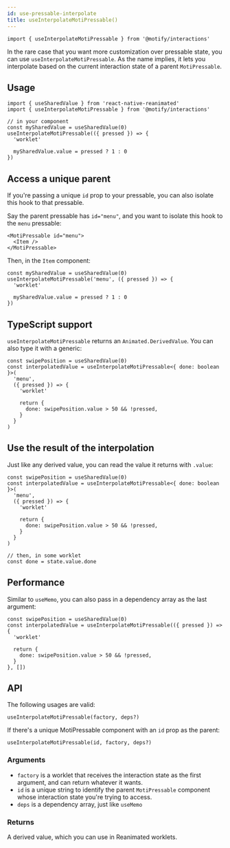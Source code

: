 ```yaml
---
id: use-pressable-interpolate
title: useInterpolateMotiPressable()
---
```


```tsx
import { useInterpolateMotiPressable } from '@motify/interactions'
```

In the rare case that you want more customization over pressable state, you can use `useInterpolateMotiPressable`. As the name implies, it lets you interpolate based on the current interaction state of a parent `MotiPressable`.

## Usage

```tsx
import { useSharedValue } from 'react-native-reanimated'
import { useInterpolateMotiPressable } from '@motify/interactions'

// in your component
const mySharedValue = useSharedValue(0)
useInterpolateMotiPressable(({ pressed }) => {
  'worklet'

  mySharedValue.value = pressed ? 1 : 0
})
```

## Access a unique parent

If you're passing a unique `id` prop to your pressable, you can also isolate this hook to that pressable.

Say the parent pressable has `id="menu"`, and you want to isolate this hook to the `menu` pressable:

```tsx
<MotiPressable id="menu">
  <Item />
</MotiPressable>
```

Then, in the `Item` component:

```tsx
const mySharedValue = useSharedValue(0)
useInterpolateMotiPressable('menu', ({ pressed }) => {
  'worklet'

  mySharedValue.value = pressed ? 1 : 0
})
```

## TypeScript support

`useInterpolateMotiPressable` returns an `Animated.DerivedValue`. You can also type it with a generic:

```tsx
const swipePosition = useSharedValue(0)
const interpolatedValue = useInterpolateMotiPressable<{ done: boolean }>(
  'menu',
  ({ pressed }) => {
    'worklet'

    return {
      done: swipePosition.value > 50 && !pressed,
    }
  }
)
```

## Use the result of the interpolation

Just like any derived value, you can read the value it returns with `.value`:

```tsx
const swipePosition = useSharedValue(0)
const interpolatedValue = useInterpolateMotiPressable<{ done: boolean }>(
  'menu',
  ({ pressed }) => {
    'worklet'

    return {
      done: swipePosition.value > 50 && !pressed,
    }
  }
)

// then, in some worklet
const done = state.value.done
```

## Performance

Similar to `useMemo`, you can also pass in a dependency array as the last argument:

```tsx
const swipePosition = useSharedValue(0)
const interpolatedValue = useInterpolateMotiPressable(({ pressed }) => {
  'worklet'

  return {
    done: swipePosition.value > 50 && !pressed,
  }
}, [])
```

## API

The following usages are valid:

```tsx
useInterpolateMotiPressable(factory, deps?)
```

If there's a unique MotiPressable component with an `id` prop as the parent:

```tsx
useInterpolateMotiPressable(id, factory, deps?)
```

### Arguments

- `factory` is a worklet that receives the interaction state as the first argument, and can return whatever it wants.
- `id` is a unique string to identify the parent `MotiPressable` component whose interaction state you're trying to access.
- `deps` is a dependency array, just like `useMemo`

### Returns

A derived value, which you can use in Reanimated worklets.
